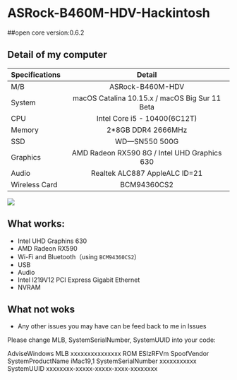 # ASRock-B460M-HDV-Hackintosh
##open core version:0.6.2
## Detail of my computer

| Specifications |                     Detail                     |
| -------------- | :--------------------------------------------: |
| M/B            |                ASRock-B460M-HDV                |
| System         | macOS Catalina 10.15.x / macOS Big Sur 11 Beta |
| CPU            |          Intel Core i5 - 10400(6C12T)          |
| Memory         |               2*8GB DDR4 2666MHz               |
| SSD            |                 WD—SN550 500G                  |
| Graphics       |  AMD Radeon RX590 8G / Intel UHD Graphics 630  |
| Audio          |         Realtek ALC887 AppleALC ID=21          |
| Wireless Card  |                  BCM94360CS2                   |


![](https://pic.downk.cc/item/5fa512551cd1bbb86ba77ec9.png "")


## What works:

- Intel UHD Graphins 630
- AMD Radeon RX590
- Wi-Fi and Bluetooth（using `BCM94360CS2`）
- USB
- Audio
- Intel I219V12 PCI Express Gigabit Ethernet
- NVRAM

## What not woks

- Any other issues you may have can be feed back to me in Issues

Please change MLB, SystemSerialNumber, SystemUUID into your code:

<dict>
    <key>AdviseWindows</key>
    <false/>
    <key>MLB</key>
    <string>xxxxxxxxxxxxxxx</string>
    <key>ROM</key>
    <data>ESIzRFVm</data>
    <key>SpoofVendor</key>
    <true/>
    <key>SystemProductName</key>
    <string>iMac19,1</string>
    <key>SystemSerialNumber</key>
    <string>xxxxxxxxxxx</string>
    <key>SystemUUID</key>
    <string>xxxxxxxx-xxxxx-xxxxx-xxxx-xxxxxxxx</string>
</dict>

